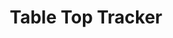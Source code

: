 ---
# Featured tags need to have either the `list` or `grid` layout (PRO only).
layout: list

# The title of the tag's page.
title: Table Top Tracker
type: category
slug: Table Top Tracker

# (Optional) Write a short (~150 characters) description of this featured tag.
description: >
  Flutter, Spring Boot으로 개발한 보드게임 로그 기록 앱,
  Table Top Tracker입니다.

# (Optional) You can disable grouping posts by date.
# no_groups: true

# Exclude this example category from the sitemap.
# DON'T USE THIS SETTING IN YOUR CATEGORIES!
sitemap: false
---